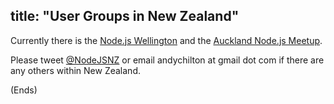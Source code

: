 title: "User Groups in New Zealand"
---

Currently there is the [Node.js Wellington](http://www.meetup.com/Node-js-Wellington/) and the [Auckland Node.js Meetup](http://www.meetup.com/AucklandNodeJs/).

Please tweet [@NodeJSNZ](https://twitter.com/nodejsnz) or email andychilton at gmail dot com if there are any others within New Zealand.

(Ends)
